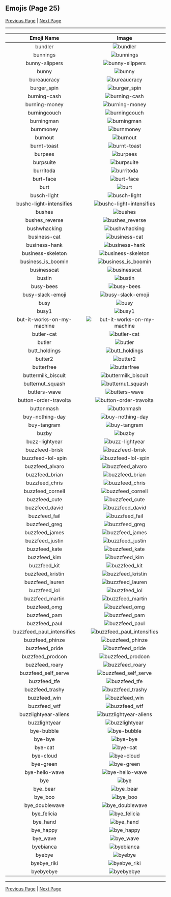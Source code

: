 
## Emojis (Page 25)

[Previous Page](/docs/hc/page-b-0024.md)
  | [Next Page](/docs/hc/page-b-0026.md)

<hr />

|Emoji Name|Image|
| :-: | :-: |
|bundler| ![bundler](/emojis/hc/bundler.png)|
|bunnings| ![bunnings](/emojis/hc/bunnings.png)|
|bunny-slippers| ![bunny-slippers](/emojis/hc/bunny-slippers.png)|
|bunny| ![bunny](/emojis/hc/bunny.png)|
|bureaucracy| ![bureaucracy](/emojis/hc/bureaucracy.png)|
|burger_spin| ![burger_spin](/emojis/hc/burger_spin.gif)|
|burning-cash| ![burning-cash](/emojis/hc/burning-cash.gif)|
|burning-money| ![burning-money](/emojis/hc/burning-money.gif)|
|burningcouch| ![burningcouch](/emojis/hc/burningcouch.gif)|
|burningman| ![burningman](/emojis/hc/burningman.png)|
|burnmoney| ![burnmoney](/emojis/hc/burnmoney.gif)|
|burnout| ![burnout](/emojis/hc/burnout.jpg)|
|burnt-toast| ![burnt-toast](/emojis/hc/burnt-toast.png)|
|burpees| ![burpees](/emojis/hc/burpees.gif)|
|burpsuite| ![burpsuite](/emojis/hc/burpsuite.png)|
|burritoda| ![burritoda](/emojis/hc/burritoda.png)|
|burt-face| ![burt-face](/emojis/hc/burt-face.png)|
|burt| ![burt](/emojis/hc/burt.png)|
|busch-light| ![busch-light](/emojis/hc/busch-light.png)|
|bushc-light-intensifies| ![bushc-light-intensifies](/emojis/hc/bushc-light-intensifies.gif)|
|bushes| ![bushes](/emojis/hc/bushes.gif)|
|bushes_reverse| ![bushes_reverse](/emojis/hc/bushes_reverse.gif)|
|bushwhacking| ![bushwhacking](/emojis/hc/bushwhacking.png)|
|business-cat| ![business-cat](/emojis/hc/business-cat.png)|
|business-hank| ![business-hank](/emojis/hc/business-hank.png)|
|business-skeleton| ![business-skeleton](/emojis/hc/business-skeleton.jpg)|
|business_is_boomin| ![business_is_boomin](/emojis/hc/business_is_boomin.png)|
|businesscat| ![businesscat](/emojis/hc/businesscat.jpg)|
|bustin| ![bustin](/emojis/hc/bustin.jpg)|
|busy-bees| ![busy-bees](/emojis/hc/busy-bees.png)|
|busy-slack-emoji| ![busy-slack-emoji](/emojis/hc/busy-slack-emoji.png)|
|busy| ![busy](/emojis/hc/busy.png)|
|busy1| ![busy1](/emojis/hc/busy1.jpg)|
|but-it-works-on-my-machine| ![but-it-works-on-my-machine](/emojis/hc/but-it-works-on-my-machine.png)|
|butler-cat| ![butler-cat](/emojis/hc/butler-cat.png)|
|butler| ![butler](/emojis/hc/butler.png)|
|butt_holdings| ![butt_holdings](/emojis/hc/butt_holdings.gif)|
|butter2| ![butter2](/emojis/hc/butter2.png)|
|butterfree| ![butterfree](/emojis/hc/butterfree.gif)|
|buttermilk_biscuit| ![buttermilk_biscuit](/emojis/hc/buttermilk_biscuit.png)|
|butternut_squash| ![butternut_squash](/emojis/hc/butternut_squash.png)|
|butters-wave| ![butters-wave](/emojis/hc/butters-wave.gif)|
|button-order-travolta| ![button-order-travolta](/emojis/hc/button-order-travolta.gif)|
|buttonmash| ![buttonmash](/emojis/hc/buttonmash.gif)|
|buy-nothing-day| ![buy-nothing-day](/emojis/hc/buy-nothing-day.png)|
|buy-tangram| ![buy-tangram](/emojis/hc/buy-tangram.png)|
|buzby| ![buzby](/emojis/hc/buzby.jpg)|
|buzz-lightyear| ![buzz-lightyear](/emojis/hc/buzz-lightyear.png)|
|buzzfeed-brisk| ![buzzfeed-brisk](/emojis/hc/buzzfeed-brisk.png)|
|buzzfeed-lol-spin| ![buzzfeed-lol-spin](/emojis/hc/buzzfeed-lol-spin.gif)|
|buzzfeed_alvaro| ![buzzfeed_alvaro](/emojis/hc/buzzfeed_alvaro.png)|
|buzzfeed_brian| ![buzzfeed_brian](/emojis/hc/buzzfeed_brian.png)|
|buzzfeed_chris| ![buzzfeed_chris](/emojis/hc/buzzfeed_chris.png)|
|buzzfeed_cornell| ![buzzfeed_cornell](/emojis/hc/buzzfeed_cornell.png)|
|buzzfeed_cute| ![buzzfeed_cute](/emojis/hc/buzzfeed_cute.png)|
|buzzfeed_david| ![buzzfeed_david](/emojis/hc/buzzfeed_david.png)|
|buzzfeed_fail| ![buzzfeed_fail](/emojis/hc/buzzfeed_fail.png)|
|buzzfeed_greg| ![buzzfeed_greg](/emojis/hc/buzzfeed_greg.png)|
|buzzfeed_james| ![buzzfeed_james](/emojis/hc/buzzfeed_james.png)|
|buzzfeed_justin| ![buzzfeed_justin](/emojis/hc/buzzfeed_justin.png)|
|buzzfeed_kate| ![buzzfeed_kate](/emojis/hc/buzzfeed_kate.png)|
|buzzfeed_kim| ![buzzfeed_kim](/emojis/hc/buzzfeed_kim.png)|
|buzzfeed_kit| ![buzzfeed_kit](/emojis/hc/buzzfeed_kit.png)|
|buzzfeed_kristin| ![buzzfeed_kristin](/emojis/hc/buzzfeed_kristin.png)|
|buzzfeed_lauren| ![buzzfeed_lauren](/emojis/hc/buzzfeed_lauren.png)|
|buzzfeed_lol| ![buzzfeed_lol](/emojis/hc/buzzfeed_lol.png)|
|buzzfeed_martin| ![buzzfeed_martin](/emojis/hc/buzzfeed_martin.png)|
|buzzfeed_omg| ![buzzfeed_omg](/emojis/hc/buzzfeed_omg.png)|
|buzzfeed_pam| ![buzzfeed_pam](/emojis/hc/buzzfeed_pam.png)|
|buzzfeed_paul| ![buzzfeed_paul](/emojis/hc/buzzfeed_paul.png)|
|buzzfeed_paul_intensifies| ![buzzfeed_paul_intensifies](/emojis/hc/buzzfeed_paul_intensifies.gif)|
|buzzfeed_phinze| ![buzzfeed_phinze](/emojis/hc/buzzfeed_phinze.png)|
|buzzfeed_pride| ![buzzfeed_pride](/emojis/hc/buzzfeed_pride.gif)|
|buzzfeed_prodcon| ![buzzfeed_prodcon](/emojis/hc/buzzfeed_prodcon.png)|
|buzzfeed_roary| ![buzzfeed_roary](/emojis/hc/buzzfeed_roary.png)|
|buzzfeed_self_serve| ![buzzfeed_self_serve](/emojis/hc/buzzfeed_self_serve.png)|
|buzzfeed_tfe| ![buzzfeed_tfe](/emojis/hc/buzzfeed_tfe.png)|
|buzzfeed_trashy| ![buzzfeed_trashy](/emojis/hc/buzzfeed_trashy.png)|
|buzzfeed_win| ![buzzfeed_win](/emojis/hc/buzzfeed_win.png)|
|buzzfeed_wtf| ![buzzfeed_wtf](/emojis/hc/buzzfeed_wtf.png)|
|buzzlightyear-aliens| ![buzzlightyear-aliens](/emojis/hc/buzzlightyear-aliens.gif)|
|buzzlightyear| ![buzzlightyear](/emojis/hc/buzzlightyear.png)|
|bye-bubble| ![bye-bubble](/emojis/hc/bye-bubble.gif)|
|bye-bye| ![bye-bye](/emojis/hc/bye-bye.gif)|
|bye-cat| ![bye-cat](/emojis/hc/bye-cat.png)|
|bye-cloud| ![bye-cloud](/emojis/hc/bye-cloud.gif)|
|bye-green| ![bye-green](/emojis/hc/bye-green.gif)|
|bye-hello-wave| ![bye-hello-wave](/emojis/hc/bye-hello-wave.gif)|
|bye| ![bye](/emojis/hc/bye.png)|
|bye_bear| ![bye_bear](/emojis/hc/bye_bear.gif)|
|bye_boo| ![bye_boo](/emojis/hc/bye_boo.gif)|
|bye_doublewave| ![bye_doublewave](/emojis/hc/bye_doublewave.gif)|
|bye_felicia| ![bye_felicia](/emojis/hc/bye_felicia.jpg)|
|bye_hand| ![bye_hand](/emojis/hc/bye_hand.png)|
|bye_happy| ![bye_happy](/emojis/hc/bye_happy.gif)|
|bye_wave| ![bye_wave](/emojis/hc/bye_wave.gif)|
|byebianca| ![byebianca](/emojis/hc/byebianca.jpg)|
|byebye| ![byebye](/emojis/hc/byebye.gif)|
|byebye_riki| ![byebye_riki](/emojis/hc/byebye_riki.gif)|
|byebyebye| ![byebyebye](/emojis/hc/byebyebye.gif)|

<hr/>

[Previous Page](/docs/hc/page-b-0024.md)
  | [Next Page](/docs/hc/page-b-0026.md)